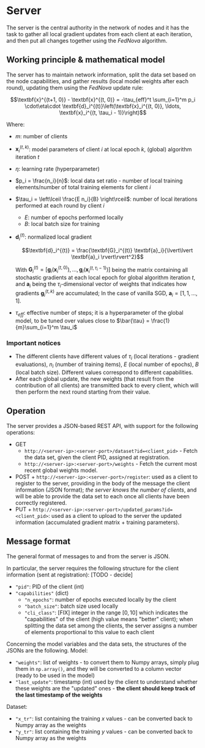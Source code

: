 # Server

The server is the central authority in the network of nodes and it has the task to gather all local gradient updates from each client at each iteration, and then put all changes together using the *FedNova* algorithm.

## Working principle & mathematical model

The server has to maintain network information, split the data set based on the node capabilities, and gather results (local model weights after each round), updating them using the *FedNova* update rule:

$$\textbf{x}^{(t+1, 0)} - \textbf{x}^{(t, 0)} = -\tau_{eff}^t \sum_{i=1}^m p_i \cdot\eta\cdot \textbf{d}_i^{(t)}\left(\textbf{x}_i^{(t, 0)}, \ldots, \textbf{x}_i^{(t, \tau_i - 1)}\right)$$

Where:

* $m$: number of clients
* $\textbf{x}_i^{(t, k)}$: model parameters of client $i$ at local epoch $k$, (global) algorithm iteration $t$
* $\eta$: learning rate (hyperparameter)
* $p_i = \frac{n_i}{n}$: local data set ratio - number of local training elements/number of total training elements for client $i$
* $\tau_i = \left\lceil \frac{E n_i}{B} \right\rceil$: number of local iterations performed at each round by client $i$
  * $E$: number of epochs performed locally
  * $B$: local batch size for training
* $\textbf{d}_i^{(t)}$: normalized local gradient
  
  $$\textbf{d}_i^{(t)} = \frac{\textbf{G}_i^{(t)} \textbf{a}_i}{\lvert\lvert \textbf{a}_i \rvert\rvert^2}$$

  With $\textbf{G}_i^{(t)} = \left[\textbf{g}_i(\textbf{x}_i^{(t, 0)}), \ldots, \textbf{g}_i(\textbf{x}_i^{(t, \tau_i - 1)})\right]$ being the matrix containing all stochastic gradients at each local epoch for global algorithm iteration $t$, and $\textbf{a}_i$ being the $\tau_i$-dimensional vector of weights that indicates how gradients $\textbf{g}_i^{(t, k)}$ are accumulated;
  In the case of vanilla SGD, $\textbf{a}_i = \left[1, 1, \ldots, 1\right]$.
* $\tau_{eff}$: effective number of steps; it is a hyperparameter of the global model, to be tuned over values close to $\bar{\tau} = \frac{1}{m}\sum_{i=1}^m \tau_i$

### Important notices

* The different clients have different values of $\tau_i$ (local iterations - gradient evaluations), $n_i$ (number of training items), $E$ (local number of epochs), $B$ (local batch size).
  Different values correspond to different capabilities.
* After each global update, the new weights (that result from the contribution of all clients) are transmitted back to every client, which will then perform the next round starting from their value.

## Operation

The server provides a JSON-based REST API, with support for the following operations:

* GET
  * `http://<server-ip>:<server-port>/dataset?id=<client_pid>` - Fetch the data set, given the client PID, assigned at registration.
  * `http://<server-ip>:<server-port>/weights` - Fetch the current most recent global weights model.
* POST + `http://<server-ip>:<server-port>/register`: used as a client to register to the server, providing in the body of the message the client information (JSON format); *the server knows the number of clients*, and will be able to provide the data set to each once all clients have been correctly registered.
* PUT + `http://<server-ip>:<server-port>/updated_params?id=<client_pid>`: used as a client to upload to the server the updated information (accumulated gradient matrix + training parameters).

## Message format

The general format of messages to and from the server is JSON.

In particular, the server requires the following structure for the client information (sent at registration):
[TODO - decide]

* `"pid"`: PID of the client (int)
* `"capabilities"` (dict)
  * `"n_epochs"`: number of epochs executed locally by the client
  * `"batch_size"`: batch size used locally
  * `"cli_class"`: [FIX] integer in the range $[0, 10]$ which indicates the "capabilities" of the client (high value means "better" client); when splitting the data set among the clients, the server assigns a number of elements proportional to this value to each client

Concerning the model variables and the data sets, the structures of the JSONs are the following.
Model:

* `"weights"`: list of weights - to convert them to Numpy arrays, simply plug them in `np.array()`, and they will be converted to a column vector (ready to be used in the model)
* `"last_update"`: timestamp (int) used by the client to understand whether these weights are the "updated" ones - **the client should keep track of the last timestamp of the weights**

Dataset:

* `"x_tr"`: list containing the training $x$ values - can be converted back to Numpy array as the weights
* `"y_tr"`: list containing the training $y$ values - can be converted back to Numpy array as the weights
